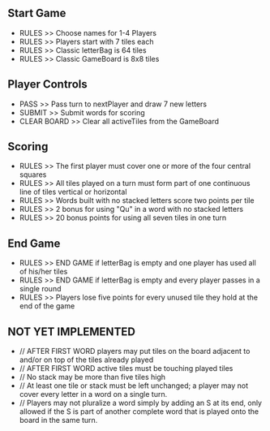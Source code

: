 
## Start Game
- RULES >> Choose names for 1-4 Players
- RULES >> Players start with 7 tiles each
- RULES >> Classic letterBag is 64 tiles
- RULES >> Classic GameBoard is 8x8 tiles 

## Player Controls
- PASS >> Pass turn to nextPlayer and draw 7 new letters
- SUBMIT >> Submit words for scoring
- CLEAR BOARD >> Clear all activeTiles from the GameBoard

## Scoring
- RULES >> The first player must cover one or more of the four central squares
- RULES >> All tiles played on a turn must form part of one continuous line of tiles vertical or horizontal
- RULES >> Words built with no stacked letters score two points per tile
- RULES >> 2 bonus for using "Qu" in a word with no stacked letters
- RULES >> 20 bonus points for using all seven tiles in one turn

## End Game
- RULES >> END GAME if letterBag is empty and one player has used all of his/her tiles
- RULES >> END GAME if letterBag is empty and every player passes in a single round
- RULES >> Players lose five points for every unused tile they hold at the end of the game

## NOT YET IMPLEMENTED
- // AFTER FIRST WORD players may put tiles on the board adjacent to and/or on top of the tiles already played
- // AFTER FIRST WORD active tiles must be touching played tiles
- // No stack may be more than five tiles high
- // At least one tile or stack must be left unchanged; a player may not cover every letter in a word on a single turn.
- // Players may not pluralize a word simply by adding an S at its end, only allowed if the S is part of another complete word that is played onto the board in the same turn. 
